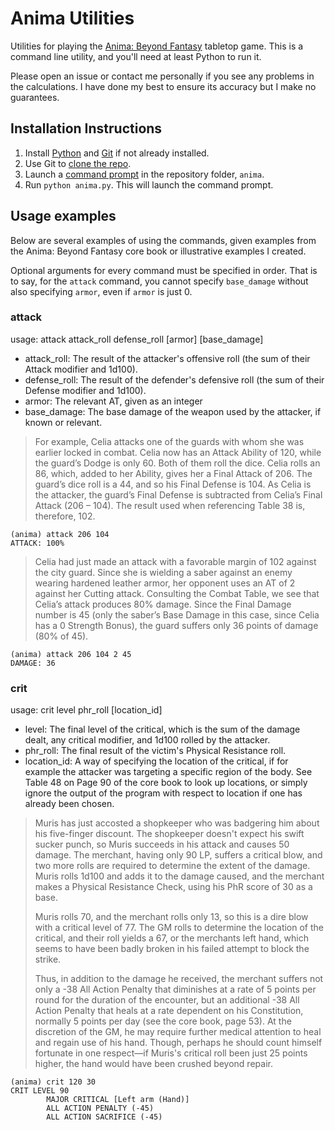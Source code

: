 # Anima Utilities

Utilities for playing the [Anima: Beyond Fantasy](https://tvtropes.org/pmwiki/pmwiki.php/TabletopGame/AnimaBeyondFantasy) tabletop game. This is a command line utility, and you'll need at least Python to run it.

Please open an issue or contact me personally if you see any problems in the calculations. I have done my best to ensure its accuracy but I make no guarantees.

## Installation Instructions

1. Install [Python](https://www.python.org/) and [Git](https://git-scm.com/) if not already installed.
1. Use Git to [clone the repo](https://docs.github.com/en/free-pro-team@latest/github/creating-cloning-and-archiving-repositories/cloning-a-repository).
1. Launch a [command prompt](https://www.howtogeek.com/235101/10-ways-to-open-the-command-prompt-in-windows-10/) in the repository folder, `anima`.
1. Run `python anima.py`. This will launch the command prompt.

## Usage examples

Below are several examples of using the commands, given examples from the Anima: Beyond Fantasy core book or illustrative examples I created.

Optional arguments for every command must be specified in order. That is to say, for the `attack` command, you cannot specify `base_damage` without also specifying `armor`, even if `armor` is just 0.

### attack

usage: attack attack_roll defense_roll [armor] [base_damage]
* attack_roll: The result of the attacker's offensive roll (the sum of their Attack modifier and 1d100).
* defense_roll: The result of the defender's defensive roll (the sum of their Defense modifier and 1d100).
* armor: The relevant AT, given as an integer
* base_damage: The base damage of the weapon used by the attacker, if known or relevant.

> For example, Celia attacks one of the guards with whom she was earlier locked in combat. Celia now has an Attack Ability of 120, while the guard’s Dodge is only 60. Both of them roll the dice. Celia rolls an 86, which, added to her Ability, gives her a Final Attack of 206. The guard’s dice roll is a 44, and so his Final Defense is 104. As Celia is the attacker, the guard’s Final Defense is subtracted from Celia’s Final Attack (206 – 104). The result used when referencing Table 38 is, therefore, 102.

```
(anima) attack 206 104
ATTACK: 100%
```

> Celia had just made an attack with a favorable margin of 102 against the city guard. Since she is wielding a saber against an enemy wearing hardened leather armor, her opponent uses an AT of 2 against her Cutting attack. Consulting the Combat Table, we see that Celia’s attack produces 80% damage. Since the Final Damage number is 45 (only the saber’s Base Damage in this case, since Celia has a 0 Strength Bonus), the guard suffers only 36 points of damage (80% of 45).

```
(anima) attack 206 104 2 45
DAMAGE: 36
```

### crit

usage: crit level phr_roll [location_id]
* level: The final level of the critical, which is the sum of the damage dealt, any critical modifier, and 1d100 rolled by the attacker.
* phr_roll: The final result of the victim's Physical Resistance roll.
* location_id: A way of specifying the location of the critical, if for example the attacker was targeting a specific region of the body. See Table 48 on Page 90 of the core book to look up locations, or simply ignore the output of the program with respect to location if one has already been chosen.

> Muris has just accosted a shopkeeper who was badgering him about his five-finger discount. The shopkeeper doesn't expect his swift sucker punch, so Muris succeeds in his attack and causes 50 damage. The merchant, having only 90 LP, suffers a critical blow, and two more rolls are required to determine the extent of the damage. Muris rolls 1d100 and adds it to the damage caused, and the merchant makes a Physical Resistance Check, using his PhR score of 30 as a base.
> 
> Muris rolls 70, and the merchant rolls only 13, so this is a dire blow with a critical level of 77. The GM rolls to determine the location of the critical, and their roll yields a 67, or the merchants left hand, which seems to have been badly broken in his failed attempt to block the strike.
> 
> Thus, in addition to the damage he received, the merchant suffers not only a -38 All Action Penalty that diminishes at a rate of 5 points per round for the duration of the encounter, but an additional -38 All Action Penalty that heals at a rate dependent on his Constitution, normally 5 points per day (see the core book, page 53). At the discretion of the GM, he may require further medical attention to heal and regain use of his hand. Though, perhaps he should count himself fortunate in one respect—if Muris's critical roll been just 25 points higher, the hand would have been crushed beyond repair.

```
(anima) crit 120 30
CRIT LEVEL 90
        MAJOR CRITICAL [Left arm (Hand)]
        ALL ACTION PENALTY (-45)
        ALL ACTION SACRIFICE (-45)
```


